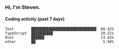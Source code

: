 ### Hi, I'm Steven.

#### Coding activity (past 7 days)
```
Text        ▓▓▓▓▓▓▓▓▓▓▓▓▓▓▓▓▓▓▓▓▓▓▓▓▓▓▓▓▓▓  60.42%
TypeScript  ▓▓▓▓▓▓▓▓▓▓                      20.21%
Rust        ▓▓▓▓▓▓                          13.42%
other       ▓▓                               5.94%
```
